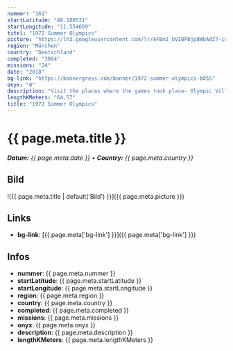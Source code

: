 ```yaml
---
nummer: "161"
startLatitude: "48.180531"
startLongitude: "11.554669"
titel: "1972 Summer Olympics"
picture: "https://lh3.googleusercontent.com/lr/AFBm1_bVIBPBjpBWbAdZ7-idORv-FxHe15TMkQ0z1fiT1nz2e8NomDr4fPT3WFLJj7fh_6i-LWonPxws-YIn9Uj6fxBDjG5MHCfp9f0gw476Q4nNitjNelScJh-PPAINj918AEZ99Ha0CdzBpgcHI8aJQU99qkaUAfFLAkWr2RlVocu4rAXXk2ggI4VglnhC-pgnip6qiqGsNdwTqEBNRhMavmp5rHrp2shul2BVtdtiOGiMpmv93vf3aHf5rOrkIDp2KZFnz-cwLG0vchBV2eOe9jQxaRkL_QEj4id5DkCZUmpwlXXmnpn01IDDDonxsvqXTzjaKj0I7lVHI4TUPW6GX-ibscCNOG52cvFiK7t4dXXAt-L8A0Lgj2aZjtOw70KebrTdSmFn7kY8u8pFCfIV21iK_1pNJyYT-H5e1y8mvBN1bFZEMGiyzewlEpmtThO8TFhnt0O_mqnpfxuXtZkpCZBQhZmpuhmgzWzEPOl5awk3Zr66QXV0pwdVkNCxYYKk6IYUzgvpzjC77NVQY_U_jm7kbT1ghKgkuOms5aVAuQjpO2vnbM83hmoOZ-0j_rxKB4Njrp_FWV0QhnLq5aPtKyS-pIAybksRp_4gtOQ0YWviUw1BnEev6fxCQbWJz0aSlcvRKRbYNyA_sFInkdWLXfqid6b7Czr99qOQ51Yny9m6xlG1B7PGcu9O59EWbqkBGyVK4mazZtHuUWD7xAU90wdkAqnMIT-44Gza5BGvQ6WkmGOdWRgoR1xozRRqF-9ozep95rpnaDh2KdQhWH40Fs5oMvkt_qe13xyLD7AsSlWXYLUdXzzesT9Js3KEgTVjrsOYOjqBIzvQU7klnUs_ylidbURyv2BQwFyd"
region: "München"
country: "Deutschland"
completed: "3864"
missions: "24"
date: "2018"
bg-link: "https://bannergress.com/banner/1972-summer-olympics-b055"
onyx: "0"
description: "Visit the places where the games took place- Olympic Village, Olympiapark, Nymphenburg Palace, Oberschleißheim Regatta Course, Firing Range Garching, Rudi-Sedlmayer-Hall Sendling, Riding stadium Riem"
lengthKMeters: "64,57"
title: "1972 Summer Olympics"
---
```


# {{ page.meta.title }}
_**Datum:** {{ page.meta.date }} • **Country:** {{ page.meta.country }}_

## Bild
![{{ page.meta.title | default('Bild') }}]({{ page.meta.picture }})

## Links
- **bg-link**: [{{ page.meta['bg-link'] }}]({{ page.meta['bg-link'] }})

## Infos
- **nummer**: {{ page.meta.nummer }}
- **startLatitude**: {{ page.meta.startLatitude }}
- **startLongitude**: {{ page.meta.startLongitude }}
- **region**: {{ page.meta.region }}
- **country**: {{ page.meta.country }}
- **completed**: {{ page.meta.completed }}
- **missions**: {{ page.meta.missions }}
- **onyx**: {{ page.meta.onyx }}
- **description**: {{ page.meta.description }}
- **lengthKMeters**: {{ page.meta.lengthKMeters }}

